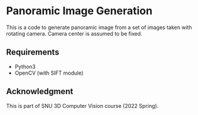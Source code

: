 # Panoramic Image Generation

This is a code to generate panoramic image from a set of images taken with rotating camera. Camera center is assumed to be fixed. 


## Requirements
- Python3
- OpenCV (with SIFT module)

## Acknowledgment
This is part of SNU 3D Computer Vision course (2022 Spring). 